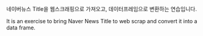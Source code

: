 네이버뉴스 Title을 웹스크래핑으로 가져오고, 데이터프레임으로 변환하는 연습입니다.

It is an exercise to bring Naver News Title to web scrap and convert it into a data frame.
